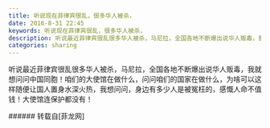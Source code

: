 ```yaml
---
title: 听说现在菲律宾很乱，很多华人被杀，
date: 2016-8-31 22:45
keywords: 听说现在菲律宾很乱，很多华人被杀，
description: 听说最近菲律宾很乱很多华人被杀，马尼拉，全国各地不断爆出说华人贩毒，我就想问问中国同胞！咱们的大使馆在做什么，问问咱们的国家在做什么，为啥可以这样随便让国人置身水深火热，我想问问，身边有多少人是被冤枉的，感慨人命不值钱！大使馆连保护都没有！
categories: sharing
---
```

<td class="t_f" id="postmessage_390468">

听说最近菲律宾很乱很多华人被杀，马尼拉，全国各地不断爆出说华人贩毒，我就想问问中国同胞！咱们的大使馆在做什么，问问咱们的国家在做什么，为啥可以这样随便让国人置身水深火热，我想问问，身边有多少人是被冤枉的，感慨人命不值钱！大使馆连保护都没有！<br/>
</td>
###### 转载自[菲龙网]